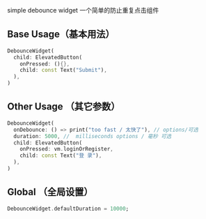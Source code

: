 simple debounce widget
一个简单的防止重复点击组件


## Base Usage（基本用法）
```dart
DebounceWidget(
  child: ElevatedButton(
    onPressed: (){},
    child: const Text("Submit"),
  ),
)
```

## Other Usage （其它参数）
```dart
DebounceWidget(
  onDebounce: () => print("too fast / 太快了"), // options/可选
  duration: 5000, //  milliseconds options / 毫秒 可选
  child: ElevatedButton(
    onPressed: vm.loginOrRegister,
    child: const Text("登 录"),
  ),
)
```

## Global （全局设置）
```dart
DebounceWidget.defaultDuration = 10000;
```